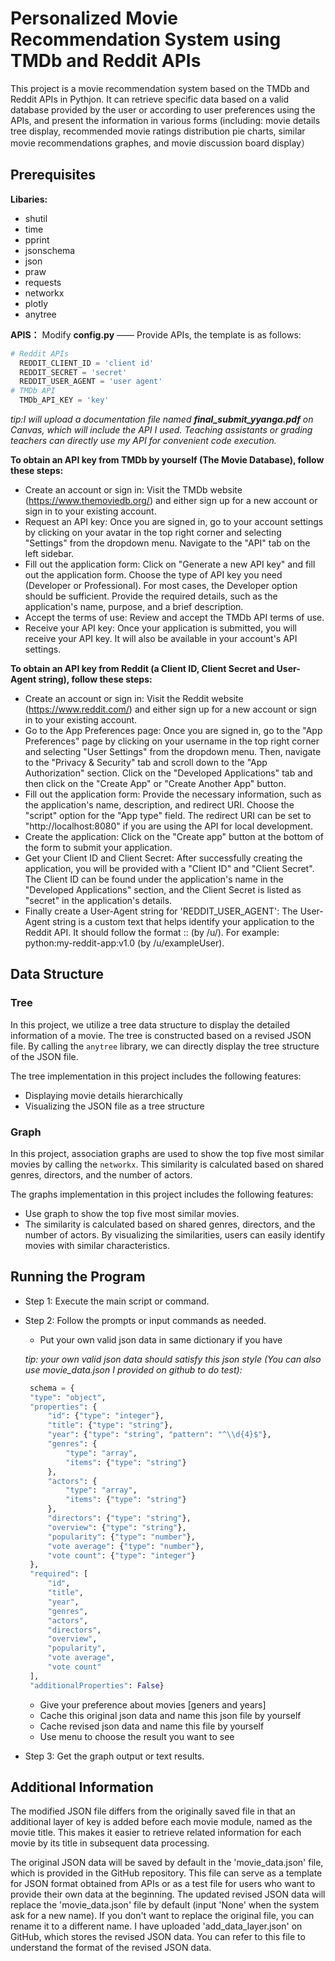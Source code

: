 # Personalized Movie Recommendation System using TMDb and Reddit APIs
This project is a movie recommendation system based on the TMDb and Reddit APIs in Pythjon. It can retrieve specific data based on a valid database provided by the user or according to user preferences using the APIs, and present the information in various forms (including: movie details tree display, recommended movie ratings distribution pie charts, similar movie recommendations graphes, and movie discussion board display）
## Prerequisites
**Libaries:**
* shutil
* time
* pprint
* jsonschema
* json
* praw
* requests
* networkx
* plotly
* anytree

**APIS：**
 Modify **config.py** —— Provide APIs, the template is as follows:
 
 ```python
 # Reddit APIs
   REDDIT_CLIENT_ID = 'client id'
   REDDIT_SECRET = 'secret'
   REDDIT_USER_AGENT = 'user agent'
 # TMDb API
   TMDb_API_KEY = 'key'
 ```
 *tip:I will upload a documentation file named **final_submit_yyanga.pdf** on Canvas, which will include the API I used. Teaching assistants or grading teachers can directly use my API for convenient code execution.*
 

 **To obtain an API key from TMDb by yourself (The Movie Database), follow these steps:**
   * Create an account or sign in: Visit the TMDb website (https://www.themoviedb.org/) and either sign up for a new account or sign in to your existing account.
   * Request an API key: Once you are signed in, go to your account settings by clicking on your avatar in the top right corner and selecting "Settings" from the dropdown menu. Navigate to the "API" tab on the left sidebar.
   * Fill out the application form: Click on "Generate a new API key" and fill out the application form. Choose the type of API key you need (Developer or Professional). For most cases, the Developer option should be sufficient. Provide the required details, such as the application's name, purpose, and a brief description.
   * Accept the terms of use: Review and accept the TMDb API terms of use.
   * Receive your API key: Once your application is submitted, you will receive your API key. It will also be available in your account's API settings.

**To obtain an API key from Reddit (a Client ID, Client Secret and User-Agent string), follow these steps:**
   * Create an account or sign in: Visit the Reddit website (https://www.reddit.com/) and either sign up for a new account or sign in to your existing account.
   * Go to the App Preferences page: Once you are signed in, go to the "App Preferences" page by clicking on your username in the top right corner and selecting "User Settings" from the dropdown menu. Then, navigate to the "Privacy & Security" tab and scroll down to the "App Authorization" section. Click on the "Developed Applications" tab and then click on the "Create App" or "Create Another App" button.
   * Fill out the application form: Provide the necessary information, such as the application's name, description, and redirect URI. Choose the "script" option for the "App type" field. The redirect URI can be set to "http://localhost:8080" if you are using the API for local development.
   * Create the application: Click on the "Create app" button at the bottom of the form to submit your application.
   * Get your Client ID and Client Secret: After successfully creating the application, you will be provided with a "Client ID" and "Client Secret". The Client ID can be found under the application's name in the "Developed Applications" section, and the Client Secret is listed as "secret" in the application's details.
   * Finally create a User-Agent string for 'REDDIT_USER_AGENT': The User-Agent string is a custom text that helps identify your application to the Reddit API. It should follow the format <platform>:<app ID>:<version string> (by /u/<your Reddit username>). For example: python:my-reddit-app:v1.0 (by /u/exampleUser).

## Data Structure
### Tree
 In this project, we utilize a tree data structure to display the detailed information of a movie. The tree is constructed based on a revised JSON file. By calling the `anytree` library, we can directly display the tree structure of the JSON file.

The tree implementation in this project includes the following features:

- Displaying movie details hierarchically
- Visualizing the JSON file as a tree structure

### Graph
  In this project, association graphs are used to show the top five most similar movies by calling the `networkx`. This similarity is calculated based on shared genres, directors, and the number of actors.

The graphs implementation in this project includes the following features: 
 
- Use graph to show the top five most similar movies. 
- The similarity is calculated based on shared genres, directors, and the number of actors. By visualizing the similarities, users can easily identify movies with similar characteristics.
 
## Running the Program
* Step 1: Execute the main script or command.
* Step 2: Follow the prompts or input commands as needed.
   * Put your own valid json data in same dictionary if you have
    
   *tip: your own valid json data should satisfy this json style (You can also use movie_data.json I provided on github to do test):*
    
   ```python
    schema = {
    "type": "object",
    "properties": {
        "id": {"type": "integer"},
        "title": {"type": "string"},
        "year": {"type": "string", "pattern": "^\\d{4}$"},
        "genres": {
            "type": "array",
            "items": {"type": "string"}
        },
        "actors": {
            "type": "array",
            "items": {"type": "string"}
        },
        "directors": {"type": "string"},
        "overview": {"type": "string"},
        "popularity": {"type": "number"},
        "vote average": {"type": "number"},
        "vote count": {"type": "integer"}
    },
    "required": [
        "id",
        "title",
        "year",
        "genres",
        "actors",
        "directors",
        "overview",
        "popularity",
        "vote average",
        "vote count"
    ],
    "additionalProperties": False}
   ```
    * Give your preference about movies [geners and years]
    * Cache this original json data and name this json file by yourself
    * Cache revised json data and name this file by yourself
    * Use menu to choose the result you want to see
   
* Step 3: Get the graph output or text results.

## Additional Information
The modified JSON file differs from the originally saved file in that an additional layer of key is added before each movie module, named as the movie title. This makes it easier to retrieve related information for each movie by its title in subsequent data processing. 

The original JSON data will be saved by default in the 'movie_data.json' file, which is provided in the GitHub repository. This file can serve as a template for JSON format obtained from APIs or as a test file for users who want to provide their own data at the beginning. The updated revised JSON data will replace the 'movie_data.json' file by default (input 'None' when the system ask for a new name). If you don't want to replace the original file, you can rename it to a different name. I have uploaded 'add_data_layer.json' on GitHub, which stores the revised JSON data. You can refer to this file to understand the format of the revised JSON data.
